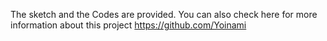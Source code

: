 The sketch and the Codes are provided.
You can also check here for more information about this project https://github.com/Yoinami
